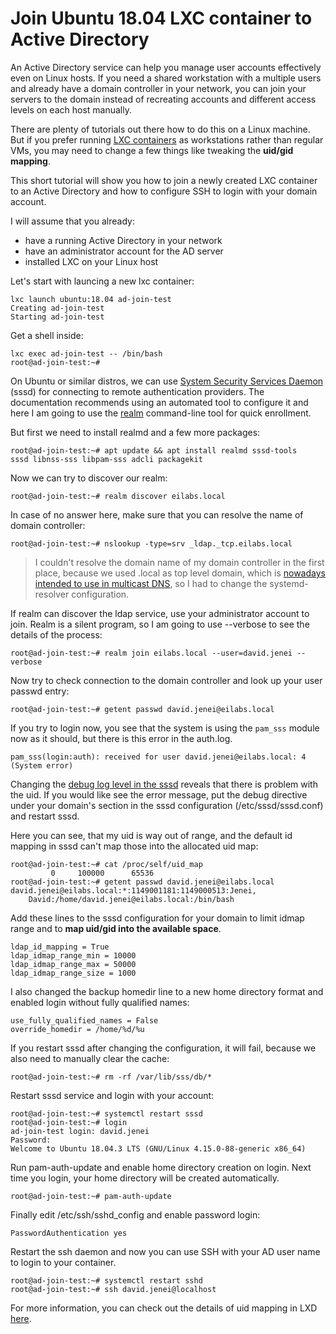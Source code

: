Join Ubuntu 18.04 LXC container to Active Directory
===================================================

An Active Directory service can help you manage user accounts effectively
even on Linux hosts. If you need a shared workstation with
a multiple users and already have a domain controller in your network,
you can join your servers to the domain instead of recreating accounts
and different access levels on each host manually.

There are plenty of tutorials out there how to do this on a Linux
machine. But if you prefer running [LXC
containers](https://linuxcontainers.org) as workstations rather than
regular VMs, you may need to change a few things like tweaking the
**uid/gid mapping**.

This short tutorial will show you how to join a newly created LXC container
to an Active Directory and how to configure SSH to login with your
domain account.

I will assume that you already:

- have a running Active Directory in your network
- have an administrator account for the AD server
- installed LXC on your Linux host

Let's start with launcing a new lxc container:

    lxc launch ubuntu:18.04 ad-join-test
    Creating ad-join-test
    Starting ad-join-test

Get a shell inside:

    lxc exec ad-join-test -- /bin/bash
    root@ad-join-test:~#

On Ubuntu or similar distros, we can use [System Security Services
Daemon](https://wiki.ubuntu.com/Enterprise/Authentication/sssd) (sssd)
for connecting to remote authentication providers. The documentation
recommends using an automated tool to configure it and here I am going
to use the
[realm](http://manpages.ubuntu.com/manpages/bionic/man8/realm.8.html)
command-line tool for quick enrollment.

But first we need to install realmd and a few more packages:

    root@ad-join-test:~# apt update && apt install realmd sssd-tools
    sssd libnss-sss libpam-sss adcli packagekit

Now we can try to discover our realm:

    root@ad-join-test:~# realm discover eilabs.local

In case of no answer here, make sure that you can resolve the name of
domain controller:

    root@ad-join-test:~# nslookup -type=srv _ldap._tcp.eilabs.local

> I couldn't resolve the domain name of my domain controller in the
> first place, because we used .local as top level domain, which is
> [nowadays intended to use in multicast
> DNS](https://github.com/systemd/systemd/issues/8852), so I had to
> change the systemd-resolver configuration.

If realm can discover the ldap service, use your administrator account
to join. Realm is a silent program, so I am going to use --verbose to
see the details of the process:

    root@ad-join-test:~# realm join eilabs.local --user=david.jenei --verbose

Now try to check connection to the domain controller and look up your
user passwd entry:

    root@ad-join-test:~# getent passwd david.jenei@eilabs.local

If you try to login now, you see that the system is using the `pam_sss`
module now as it should, but there is this error in the auth.log.

    pam_sss(login:auth): received for user david.jenei@eilabs.local: 4 (System error)

Changing the [debug log level in the
sssd](https://docs.pagure.org/SSSD.sssd/users/troubleshooting.html)
reveals that there is problem with the uid. If you would like see the
error message, put the debug directive under your domain's section in
the sssd configuration (/etc/sssd/sssd.conf) and restart sssd.

Here you can see, that my uid is way out of range, and the default id
mapping in sssd can't map those into the allocated uid map:

    root@ad-join-test:~# cat /proc/self/uid_map
             0     100000      65536
    root@ad-join-test:~# getent passwd david.jenei@eilabs.local
    david.jenei@eilabs.local:*:1149001181:1149000513:Jenei,
        David:/home/david.jenei@eilabs.local:/bin/bash

Add these lines to the sssd configuration for your domain to limit idmap
range and to **map uid/gid into the available space**.

    ldap_id_mapping = True
    ldap_idmap_range_min = 10000
    ldap_idmap_range_max = 50000
    ldap_idmap_range_size = 1000

I also changed the backup homedir line to a new home directory format
and enabled login without fully qualified names:

    use_fully_qualified_names = False
    override_homedir = /home/%d/%u

If you restart sssd after changing the configuration, it will fail,
because we also need to manually clear the cache:

    root@ad-join-test:~# rm -rf /var/lib/sss/db/*

Restart sssd service and login with your account:

    root@ad-join-test:~# systemctl restart sssd
    root@ad-join-test:~# login
    ad-join-test login: david.jenei
    Password:
    Welcome to Ubuntu 18.04.3 LTS (GNU/Linux 4.15.0-88-generic x86_64)

Run pam-auth-update and enable home directory creation on login. Next
time you login, your home directory will be created automatically.

    root@ad-join-test:~# pam-auth-update

Finally edit /etc/ssh/sshd\_config and enable password login:

    PasswordAuthentication yes

Restart the ssh daemon and now you can use SSH with your AD user name to
login to your container.

    root@ad-join-test:~# systemctl restart sshd
    root@ad-join-test:~# ssh david.jenei@localhost

For more information, you can check out the details of uid mapping in
LXD
[here](https://ubuntu.com/blog/custom-user-mappings-in-lxd-containers%5D). 
